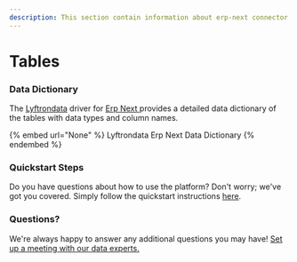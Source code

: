 ```yaml
---
description: This section contain information about erp-next connector tables information
---
```


# Tables

### Data Dictionary

The [Lyftrondata](https://www.lyftrondata.com/) driver for [Erp Next](None/)[ ](https://www.lyftrondata.com/integration/erp-next/)provides a detailed data dictionary of the tables with data types and column names.

{% embed url="None" %}
Lyftrondata Erp Next Data Dictionary
{% endembed %}

### Quickstart Steps

Do you have questions about how to use the platform? Don't worry; we've got you covered. Simply follow the quickstart instructions [here](../README.md).

### Questions? <a href="#questions" id="questions"></a>

We're always happy to answer any additional questions you may have! [Set up a meeting with our data experts.](https://www.lyftrondata.com/book-a-meeting/)

